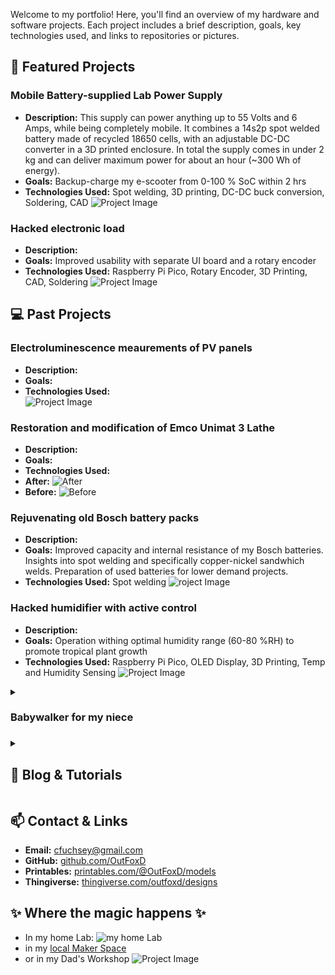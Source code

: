 Welcome to my portfolio! Here, you'll find an overview of my hardware and software projects. Each project includes a brief description, goals, key technologies used, and links to repositories or pictures.

## 🚀 Featured Projects

### **Mobile Battery-supplied Lab Power Supply**
- **Description:** This supply can power anything up to 55 Volts and 6 Amps, while being completely mobile. It combines a 14s2p spot welded battery made of recycled 18650 cells, with an adjustable DC-DC converter in a 3D printed enclosure.  In total the supply comes in under 2 kg and can deliver maximum power for about an hour (~300 Wh of energy).
- **Goals:** Backup-charge my e-scooter from 0-100 % SoC within 2 hrs
- **Technologies Used:**  Spot welding, 3D printing, DC-DC buck conversion, Soldering, CAD 
![Project Image](docs/ScooterBatt3.jpg)

### **Hacked electronic load**
- **Description:** 
- **Goals:** Improved usability with separate UI board and a rotary encoder
- **Technologies Used:**  Raspberry Pi Pico, Rotary Encoder, 3D Printing, CAD, Soldering
![Project Image](docs/ElectronicLoad.jpg)

## 💻 Past Projects
 
### **Electroluminescence meaurements of PV panels**
- **Description:** 
- **Goals:** 
- **Technologies Used:**  
![Project Image](docs/ElectroLuminesence.JPG)

### **Restoration and modification of Emco Unimat 3 Lathe**
- **Description:** 
- **Goals:** 
- **Technologies Used:**  
- **After:** ![After](docs/EmcoUnimat3After.jpg)
- **Before:** ![Before](docs/EmcoUnimat3Before.jpg)

### **Rejuvenating old Bosch battery packs**
- **Description:** 
- **Goals:** Improved capacity and internal resistance of my Bosch batteries.
Insights into spot welding and specifically copper-nickel sandwhich welds.
Preparation of used batteries for lower demand projects.
- **Technologies Used:**  Spot welding
![roject Image](docs/BoschBatt2.jpg)

### **Hacked humidifier with active control**
- **Description:** 
- **Goals:** Operation withing optimal humidity range (60-80 %RH) to promote tropical plant growth
- **Technologies Used:**  Raspberry Pi Pico, OLED Display, 3D Printing, Temp and Humidity Sensing
![Project Image](docs/HumidityControl.jpg)

<details>
<summary><h3>Babywalker for my niece<h3></summary>
- **Description:** 
- **Goals:** 
- **Technologies Used:**  
- **Image:** ![Project Image]()
</details>


<details>
  <summary><h2>📝 Blog & Tutorials</h2></summary> 
- [Article 1: Building a Custom PCB](#)
</details>

## 📫 Contact & Links
- **Email:** cfuchsey@gmail.com
- **GitHub:** [github.com/OutFoxD](https://github.com/outfoxd)
- **Printables:** [printables.com/@OutFoxD/models](https://www.printables.com/@OutFoxD/models)
- **Thingiverse:** [thingiverse.com/outfoxd/designs](https://www.thingiverse.com/outfoxd/designs)

## ✨ Where the magic happens ✨
- In my home Lab:
![my home Lab](docs/HomeLab.jpg)
- in my [local Maker Space](https://grandgarage.eu/)
- or in my Dad's Workshop 
![Project Image](docs/EmcoCompact5.jpg)